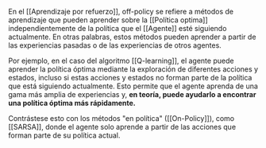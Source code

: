 
En el [[Aprendizaje por refuerzo]], off-policy se refiere a métodos de aprendizaje que pueden aprender sobre la [[Política optima]] independientemente de la política que el [[Agente]] esté siguiendo actualmente. En otras palabras, estos métodos pueden aprender a partir de las experiencias pasadas o de las experiencias de otros agentes.

Por ejemplo, en el caso del algoritmo [[Q-learning]], el agente puede aprender la política óptima mediante la exploración de diferentes acciones y estados, incluso si estas acciones y estados no forman parte de la política que está siguiendo actualmente. Esto permite que el agente aprenda de una gama más amplia de experiencias y, **en teoría, puede ayudarlo a encontrar una política óptima más rápidamente.**

Contrástese esto con los métodos "en política" ([[On-Policy]]), como [[SARSA]], donde el agente solo aprende a partir de las acciones que forman parte de su política actual.
